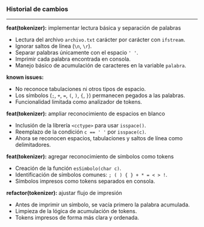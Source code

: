### Historial de cambios

---
**feat(tokenizer):** implementar lectura básica y separación de palabras
- Lectura del archivo `archivo.txt` carácter por carácter con `ifstream`.
- Ignorar saltos de línea (`\n`, `\r`).
- Separar palabras únicamente con el espacio `' '`.
- Imprimir cada palabra encontrada en consola.
- Manejo básico de acumulación de caracteres en la variable `palabra`.

**known issues:**
- No reconoce tabulaciones ni otros tipos de espacio.
- Los símbolos (`;`, `+`, `=`, `(`, `)`, `{`, `}`) permanecen pegados a las palabras.
- Funcionalidad limitada como analizador de tokens.

**feat(tokenizer):** ampliar reconocimiento de espacios en blanco
- Inclusión de la librería `<cctype>` para usar `isspace()`.
- Reemplazo de la condición `c == ' '` por `isspace(c)`.
- Ahora se reconocen espacios, tabulaciones y saltos de línea como delimitadores.

**feat(tokenizer):** agregar reconocimiento de símbolos como tokens
- Creación de la función `esSimbolo(char c)`.
- Identificación de símbolos comunes: `; ( ) { } + * = < > !`.
- Símbolos impresos como tokens separados en consola.

**refactor(tokenizer):** ajustar flujo de impresión
- Antes de imprimir un símbolo, se vacía primero la palabra acumulada.
- Limpieza de la lógica de acumulación de tokens.
- Tokens impresos de forma más clara y ordenada.


